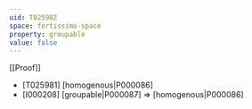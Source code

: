 ```yaml
---
uid: T025982
space: fortissimo-space
property: groupable
value: false
---
```

[[Proof]]

* [T025981] [homogenous|P000086]
* [I000208] [groupable|P000087] => [homogenous|P000086]

